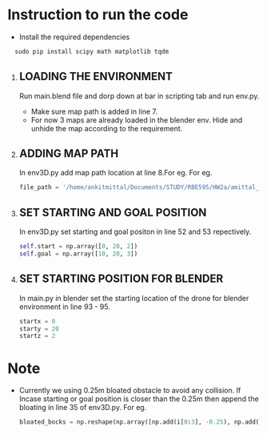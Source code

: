 # Instruction to run the code

* Install the required dependencies
```cmd
  sudo pip install scipy math matplotlib tqdm
```

1. LOADING THE ENVIRONMENT
    -
    Run main.blend file and dorp down at bar in scripting tab and run env.py. 
    * Make sure map path is added in line 7.
    * For now 3 maps are already loaded in the blender env. Hide and unhide the map according to the requirement.

2. ADDING MAP PATH
    -
    In env3D.py add map path location at line 8.For eg. For eg.
    ```python
    file_path = '/home/ankitmittal/Documents/STUDY/RBE595/HW2a/amittal_p2a/src/sample_maps/map2.txt' 
    ```

3. SET STARTING AND GOAL POSITION
    -
    In env3D.py set starting and goal positon in line 52 and 53 repectively.
    ```python
    self.start = np.array([0, 20, 2])
    self.goal = np.array([10, 20, 3])
    ```

4. SET STARTING POSITION FOR BLENDER
    -
    In main.py in blender set the starting location of the drone for blender environment in line 93 - 95.
    ```python
    startx = 0
    starty = 20
    startz = 2
    ```
# Note

* Currently we using 0.25m bloated obstacle to avoid any collision. If Incase starting or goal position is closer than the 0.25m then append the bloating in line 35 of env3D.py. For eg.
  ```python
  bloated_bocks = np.reshape(np.array([np.add(i[0:3], -0.25), np.add(i[3:6],  0.25)]),6)
  ```


